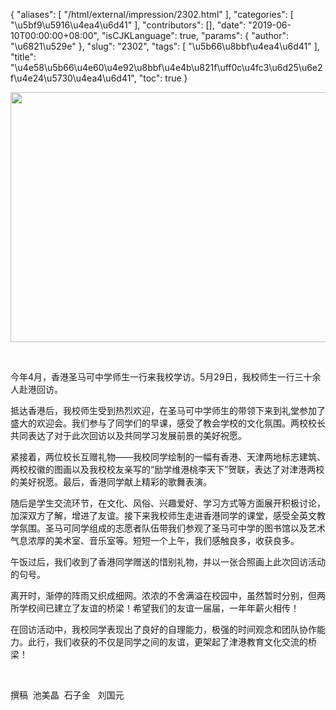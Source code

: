 {
    "aliases": [
        "/html/external/impression/2302.html"
    ],
    "categories": [
        "\u5bf9\u5916\u4ea4\u6d41"
    ],
    "contributors": [],
    "date": "2019-06-10T00:00:00+08:00",
    "isCJKLanguage": true,
    "params": {
        "author": "\u6821\u529e"
    },
    "slug": "2302",
    "tags": [
        "\u5b66\u8bbf\u4ea4\u6d41"
    ],
    "title": "\u4e58\u5b66\u4e60\u4e92\u8bbf\u4e4b\u821f\uff0c\u4fc3\u6d25\u6e2f\u4e24\u5730\u4ea4\u6d41",
    "toc": true
}


<img
    src="https://cdn.tfls.online/mirror/full/2227066d88f5f624f57842241c953d5d03885c1f.jpg"
    style="display:block;margin-left:auto;margin-right:auto;"
    decoding="async"
    fetchpriority="auto"
    loading="lazy"
    height="400"
    width="600"
/>




    




 




今年4月，香港圣马可中学师生一行来我校学访。5月29日，我校师生一行三十余人赴港回访。




抵达香港后，我校师生受到热烈欢迎，在圣马可中学师生的带领下来到礼堂参加了盛大的欢迎会。我们参与了同学们的早课，感受了教会学校的文化氛围。两校校长共同表达了对于此次回访以及共同学习发展前景的美好祝愿。




紧接着，两位校长互赠礼物——我校同学绘制的一幅有香港、天津两地标志建筑、两校校徽的图画以及我校校友亲写的“励学维港桃李天下”贺联，表达了对津港两校的美好祝愿。最后，香港同学献上精彩的歌舞表演。




随后是学生交流环节，在文化、风俗、兴趣爱好、学习方式等方面展开积极讨论，加深双方了解，增进了友谊。接下来我校师生走进香港同学的课堂，感受全英文教学氛围。圣马可同学组成的志愿者队伍带我们参观了圣马可中学的图书馆以及艺术气息浓厚的美术室、音乐室等。短短一个上午，我们感触良多，收获良多。




午饭过后，我们收到了香港同学赠送的惜别礼物，并以一张合照画上此次回访活动的句号。




离开时，渐停的阵雨又织成细网。浓浓的不舍满溢在校园中，虽然暂时分别，但两所学校间已建立了友谊的桥梁！希望我们的友谊一届届，一年年薪火相传！




在回访活动中，我校同学表现出了良好的自理能力，极强的时间观念和团队协作能力。此行，我们收获的不仅是同学之间的友谊，更架起了津港教育文化交流的桥梁！




  









 

 撰稿  池美晶  石子金   刘国元



  


  



